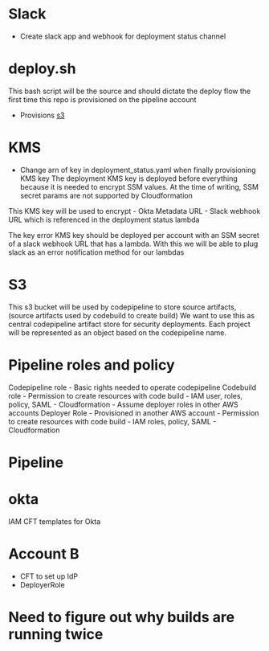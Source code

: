 # Slack
- Create slack app and webhook for deployment status channel

# deploy.sh
This bash script will be the source and should dictate the deploy flow the first time this repo is provisioned on the pipeline account
- Provisions [s3](#s3)

# KMS
- Change arn of key in deployment_status.yaml when finally provisioning KMS key
The deployment KMS key is deployed before everything because it is needed to encrypt SSM values. At the time of writing, SSM secret params are not supported by Cloudformation

This KMS key will be used to encrypt
    - Okta Metadata URL
    - Slack webhook URL which is referenced in the deployment status lambda

The key error KMS key should be deployed per account with an SSM secret of a slack webhook URL that has a lambda. With this we will be able to plug slack as an error notification method for our lambdas

# S3
This s3 bucket will be used by codepipeline to store source artifacts, (source artifacts used by codebuild to create build)
We want to use this as central codepipeline artifact store for security deployments. Each project will be represented as an object based on the codepipeline name.

# Pipeline roles and policy
Codepipeline role
    - Basic rights needed to operate codepipeline
Codebuild role
    - Permission to create resources with code build
        - IAM user, roles, policy, SAML
        - Cloudformation 
        - Assume deployer roles in other AWS accounts
Deployer Role
    - Provisioned in another AWS account
    - Permission to create resources with code build
        - IAM roles, policy, SAML
        - Cloudformation 

# Pipeline

# okta
IAM CFT templates for Okta 

# Account B
- CFT to set up IdP
- DeployerRole


# Need to figure out why builds are running twice

